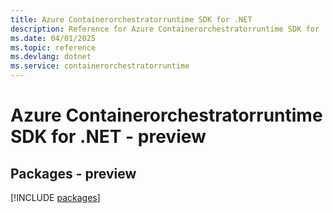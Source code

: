 ```yaml
---
title: Azure Containerorchestratorruntime SDK for .NET
description: Reference for Azure Containerorchestratorruntime SDK for .NET
ms.date: 04/01/2025
ms.topic: reference
ms.devlang: dotnet
ms.service: containerorchestratorruntime
---
```

# Azure Containerorchestratorruntime SDK for .NET - preview
## Packages - preview
[!INCLUDE [packages](containerorchestratorruntime-index.md)]